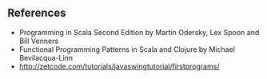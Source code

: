## References

- Programming in Scala Second Edition by Martin Odersky, Lex Spoon and Bill Venners
- Functional Programming Patterns in Scala and Clojure by Michael Bevilacqua-Linn
- http://zetcode.com/tutorials/javaswingtutorial/firstprograms/
